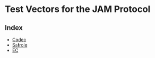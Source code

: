 # Test Vectors for the JAM Protocol

## Index

- [Codec](./codec/README.md)
- [Safrole](./safrole/README.md)
- [EC](./trie/README.md)